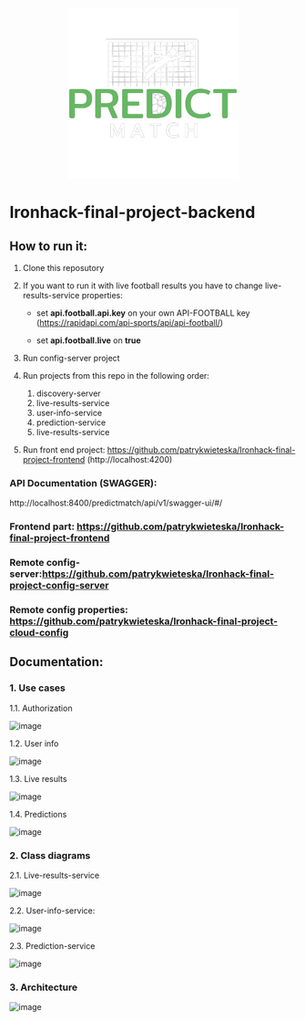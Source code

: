<div style="text-align:center"><img width="300px" src="https://github.com/patrykwieteska/Ironhack-final-project-frontend/blob/main/src/assets/images/logo/logo_no_bg_black.png" /></div>
<!-- ![alt text](https://github.com/patrykwieteska/Ironhack-final-project-frontend/blob/main/src/assets/images/logo/logo_no_bg_black.png) -->
  

# Ironhack-final-project-backend
## How to run it:
1. Clone this reposutory
2. If you want to run it with live football results you have to change live-results-service properties:
	
	* set **api.football.api.key** on your own API-FOOTBALL key (https://rapidapi.com/api-sports/api/api-football/)
	
	* set **api.football.live** on **true**

3. Run config-server project
4. Run projects from this repo in the following order:
	
	1. discovery-server
	2. live-results-service
	3. user-info-service
	4. prediction-service
	5. live-results-service

5. Run front end project: https://github.com/patrykwieteska/Ironhack-final-project-frontend (http://localhost:4200)

### API Documentation (SWAGGER):
http://localhost:8400/predictmatch/api/v1/swagger-ui/#/

### Frontend part: https://github.com/patrykwieteska/Ironhack-final-project-frontend
### Remote config-server:https://github.com/patrykwieteska/Ironhack-final-project-config-server
### Remote config properties: https://github.com/patrykwieteska/Ironhack-final-project-cloud-config


## Documentation:


### 1. Use cases
1.1. Authorization

![image](https://user-images.githubusercontent.com/44143107/146634768-978b2114-5a43-4bf2-8b97-cfbd4c62afdf.png)

1.2. User info

![image](https://user-images.githubusercontent.com/44143107/146634802-af6b02b3-0980-4fca-99b0-3a853815d52e.png)

1.3. Live results

![image](https://user-images.githubusercontent.com/44143107/146634810-fc12619a-e44e-4edd-81b7-9f60e801e3e0.png)

1.4. Predictions

![image](https://user-images.githubusercontent.com/44143107/146634818-7634c21f-aeee-4d78-9a6f-2a61767197af.png)


### 2. Class diagrams

2.1. Live-results-service

 ![image](https://user-images.githubusercontent.com/44143107/146634720-1c81e614-2314-475d-a4bc-bc4223716300.png)
 
2.2. User-info-service:

![image](https://user-images.githubusercontent.com/44143107/146634749-5be36bc6-3860-4844-b844-f61d7ca16717.png)


2.3. Prediction-service

![image](https://user-images.githubusercontent.com/44143107/146634741-01b5e6a8-2671-4ced-a3eb-70119dc4e643.png)


### 3. Architecture

![image](https://user-images.githubusercontent.com/44143107/146634905-eca2e0a1-e24d-4671-b4d8-67d3d3a42329.png)


  
